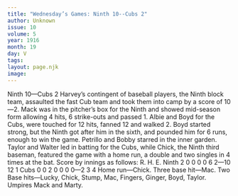 ```yaml
---
title: "Wednesday’s Games: Ninth 10--Cubs 2"
author: Unknown
issue: 10
volume: 5
year: 1916
month: 19
day: V
tags:
layout: page.njk
image:
---
```

Ninth 10—Cubs 2       Harvey’s contingent of baseball players, the Ninth block team, assaulted the fast Cub team and took them into camp by a score of 10—2.    Mack was in the pitcher’s box for the Ninth and showed mid-season form allowing 4 hits, 6 strike-outs and passed 1.    Albie and Boyd for the Cubs, were touched for 12 hits, fanned 12 and walked 2.    Boyd started strong, but the Ninth got after him in the sixth, and pounded him for 6 runs, enough to win the game.    Petrillo and Bobby starred in the inner garden.    Taylor and Walter led in batting for the Cubs, while Chick, the Ninth third baseman, featured the game with a home run, a double and two singles in 4 times at the bat.    Score by innings as follows:    R. H. E. Ninth 2 0 0 0 0 6 2—10 12 1 Cubs 0 0 2 0 0 0 0—2 3 4    Home run—Chick.   Three base hit—Mac.    Two Base hits—Lucky, Chick, Stump, Mac, Fingers, Ginger, Boyd, Taylor.    Umpires Mack and Marty.    


